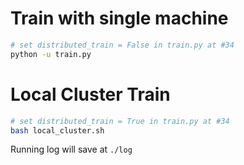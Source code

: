 # Train with single machine

```bash
# set distributed_train = False in train.py at #34
python -u train.py
```

# Local Cluster Train

```bash
# set distributed_train = True in train.py at #34
bash local_cluster.sh
```

Running log  will save at `./log`
